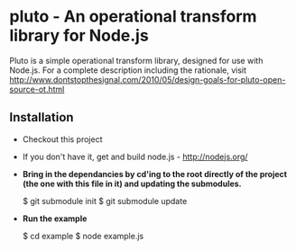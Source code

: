 pluto - An operational transform library for Node.js
=====

Pluto is a simple operational transform library, designed for use with Node.js. For a complete description including the rationale, visit http://www.dontstopthesignal.com/2010/05/design-goals-for-pluto-open-source-ot.html

Installation
------------

* Checkout this project

* If you don't have it, get and build node.js - http://nodejs.org/

* __Bring in the dependancies by cd'ing to the root directly of the project (the one with this file in it) and updating the submodules.__

   $ git submodule init
   $ git submodule update

* __Run the example__

   $ cd example
   $ node example.js
